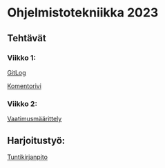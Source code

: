 # Ohjelmistotekniikka 2023

## Tehtävät

### Viikko 1:

[GitLog](https://github.com/Ro0pE/ohjelmistotekniikka/blob/master/laskarit/viikko1/gitlog.txt)

[Komentorivi](https://github.com/Ro0pE/ohjelmistotekniikka/blob/master/laskarit/viikko1/komentorivi.txt)

### Viikko 2:

[Vaatimusmäärittely](https://github.com/Ro0pE/ohjelmistotekniikka/blob/master/harjoitustyo/dokumentaatio/vaatimusmaarittely.md)

## Harjoitustyö:

[Tuntikirjanpito](https://github.com/Ro0pE/ohjelmistotekniikka/blob/master/harjoitustyo/tyoaikakirjanpito/tuntikirjanpito.md)
